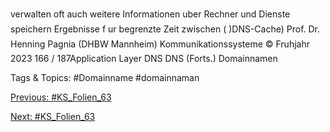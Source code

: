 verwalten oft auch weitere Informationen uber Rechner und Dienste
speichern Ergebnisse f ur begrenzte Zeit zwischen ( )DNS-Cache)
Prof. Dr. Henning Pagnia (DHBW Mannheim) Kommunikationssysteme © Fruhjahr 2023 166 / 187Application Layer DNS
DNS (Forts.)
Domainnamen

   Tags & Topics:
   #Domainname
   #domainnaman

[Previous: #KS_Folien_63](KS_Folien_63.md)

[Next: #KS_Folien_63](KS_Folien_63.md)